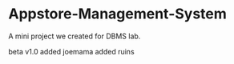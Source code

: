 # Appstore-Management-System
A mini project we created for DBMS lab.

beta v1.0
    added joemama
    added ruins

